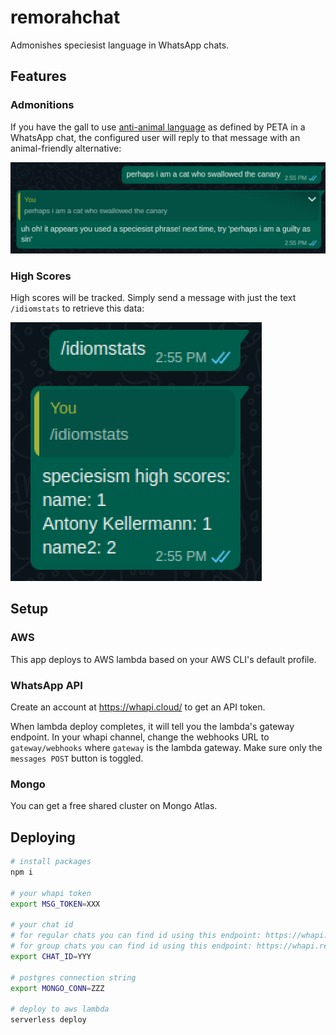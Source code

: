 # remorahchat

Admonishes speciesist language in WhatsApp chats.

## Features

### Admonitions

If you have the gall to use [anti-animal language](https://www.peta.org/features/animal-friendly-idioms/) as defined
by PETA in a WhatsApp chat, the configured user will reply to that message with an animal-friendly alternative:

![](images/image1.png)

### High Scores

High scores will be tracked. Simply send a message with just the text
`/idiomstats` to retrieve this data:

![](images/image2.png)

## Setup

### AWS

This app deploys to AWS lambda based on your AWS CLI's default profile.

### WhatsApp API

Create an account at https://whapi.cloud/ to get an API token.

When lambda deploy completes, it will tell you the lambda's gateway endpoint. In your whapi channel, change the webhooks URL
to `gateway/webhooks` where `gateway` is the lambda gateway. Make sure only the `messages POST` button is toggled.

### Mongo 

You can get a free shared cluster on Mongo Atlas.

## Deploying

```sh
# install packages
npm i

# your whapi token
export MSG_TOKEN=XXX

# your chat id
# for regular chats you can find id using this endpoint: https://whapi.readme.io/reference/getchats
# for group chats you can find id using this endpoint: https://whapi.readme.io/reference/getgroups
export CHAT_ID=YYY

# postgres connection string
export MONGO_CONN=ZZZ

# deploy to aws lambda
serverless deploy
```
